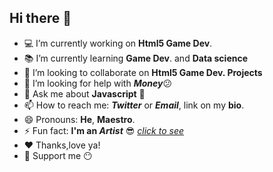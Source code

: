## Hi there 👋

- 💻 I’m currently working on **Html5 Game Dev**. 
- 📚 I’m currently learning **Game Dev**. and **Data science**
- 👯 I’m looking to collaborate on **Html5 Game Dev. Projects**
- 🤔 I’m looking for help with ***Money***😕
- 💬 Ask me about **Javascript** 👀
- 📫 How to reach me: ***Twitter*** or ***Email***,  link on my **bio**. 
- 😄 Pronouns: **He**, **Maestro**. 
- ⚡ Fun fact: **I'm an *Artist*** 😎 *[click to see](https://instagram.com/ogbuagu.art?igshid=YmMyMTA2M2Y=)*
- ❤ Thanks,love ya! 
- 🙏 Support me 😶
